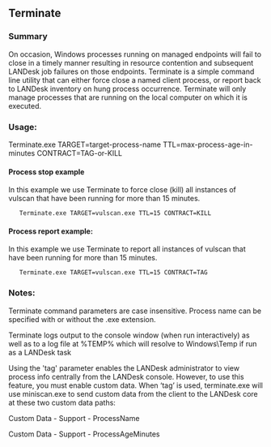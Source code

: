 ## Terminate
### Summary
On occasion, Windows processes running on managed endpoints will fail to close in a timely manner resulting in resource contention and subsequent LANDesk job failures on those endpoints.  Terminate is a simple command line utility that can either force close a named client process, or report back to LANDesk inventory on hung process occurrence.  Terminate will only manage processes that are running on the local computer on which it is executed.

### Usage:
  Terminate.exe TARGET=target-process-name TTL=max-process-age-in-minutes CONTRACT=TAG-or-KILL
  
  #### Process stop example
  In this example we use Terminate to force close (kill) all instances of vulscan that have been running for more than 15 minutes.
  
       Terminate.exe TARGET=vulscan.exe TTL=15 CONTRACT=KILL
       
  
  #### Process report example: 
  In this example we use Terminate to report all instances of vulscan that have been running for more than 15 minutes.
  
       Terminate.exe TARGET=vulscan.exe TTL=15 CONTRACT=TAG
  
### Notes:
  Terminate command parameters are case insensitive.  Process name can be specified with or without the .exe extension.
  
  Terminate logs output to the console window (when run interactively) as well as to a log file at %TEMP% which will resolve to Windows\\Temp if run as a LANDesk task
  
  Using the 'tag' parameter enables the LANDesk administrator to view process info centrally from the LANDesk console.  However, to use this feature, you must enable custom data.  When ‘tag’ is used, terminate.exe will use miniscan.exe to send custom data from the client to the LANDesk core at these two custom data paths:  
  
  Custom Data - Support - ProcessName
  
  Custom Data - Support - ProcessAgeMinutes
